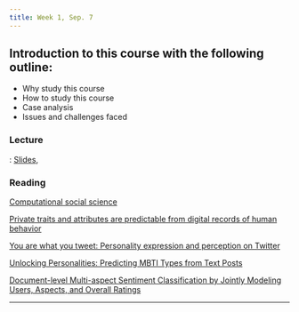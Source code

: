 ```yaml
---
title: Week 1, Sep. 7
---
```


## Introduction to this course with the following outline:

- Why study this course
- How to study this course
- Case analysis
- Issues and challenges faced
  

### Lecture
: [Slides](), 

### Reading
[Computational social science](https://lazerlab.net/publication/computational-social-science)

[Private traits and attributes are predictable from digital records of human behavior](https://www.pnas.org/doi/full/10.1073/pnas.1218772110)

[You are what you tweet: Personality expression and perception on Twitter](https://www.sciencedirect.com/science/article/abs/pii/S009265661200133X)

[Unlocking Personalities: Predicting MBTI Types from Text Posts](https://medium.com/@sylviasinnelius/unlocking-personalities-predicting-mbti-types-from-text-posts-33fb0f06e3f2)

[Document-level Multi-aspect Sentiment Classification by Jointly Modeling Users, Aspects, and Overall Ratings](https://aclanthology.org/C18-1079/)

---

